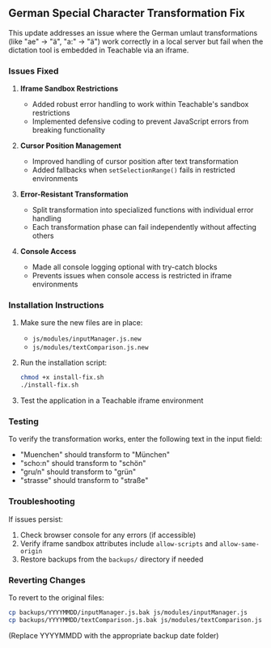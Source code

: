 ## German Special Character Transformation Fix

This update addresses an issue where the German umlaut transformations (like "ae" → "ä", "a:" → "ä") work correctly in a local server but fail when the dictation tool is embedded in Teachable via an iframe.

### Issues Fixed

1. **Iframe Sandbox Restrictions**
   - Added robust error handling to work within Teachable's sandbox restrictions
   - Implemented defensive coding to prevent JavaScript errors from breaking functionality

2. **Cursor Position Management**
   - Improved handling of cursor position after text transformation
   - Added fallbacks when `setSelectionRange()` fails in restricted environments

3. **Error-Resistant Transformation**
   - Split transformation into specialized functions with individual error handling
   - Each transformation phase can fail independently without affecting others

4. **Console Access**
   - Made all console logging optional with try-catch blocks
   - Prevents issues when console access is restricted in iframe environments

### Installation Instructions

1. Make sure the new files are in place:
   - `js/modules/inputManager.js.new`
   - `js/modules/textComparison.js.new`

2. Run the installation script:
   ```bash
   chmod +x install-fix.sh
   ./install-fix.sh
   ```

3. Test the application in a Teachable iframe environment

### Testing

To verify the transformation works, enter the following text in the input field:
- "Muenchen" should transform to "München"
- "scho:n" should transform to "schön"
- "gru/n" should transform to "grün"
- "strasse" should transform to "straße"

### Troubleshooting

If issues persist:
1. Check browser console for any errors (if accessible)
2. Verify iframe sandbox attributes include `allow-scripts` and `allow-same-origin`
3. Restore backups from the `backups/` directory if needed

### Reverting Changes

To revert to the original files:
```bash
cp backups/YYYYMMDD/inputManager.js.bak js/modules/inputManager.js
cp backups/YYYYMMDD/textComparison.js.bak js/modules/textComparison.js
```
(Replace YYYYMMDD with the appropriate backup date folder)
